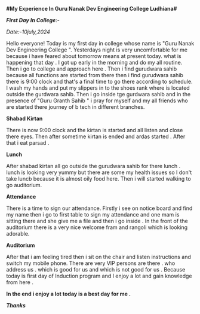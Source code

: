 **#My Experience In Guru Nanak Dev 
Engineering College Ludhiana#**


_**First Day In College**_:-

_Date:-10july,2024_

Hello everyone! Today is my first day in college whose name is "Guru Nanak Dev Engineering College ". Yesterdays night is very uncomfortable for me because i have feared about tomorrow means at present today. what is happening that day . I got up early in the morning and do my all routine. Then i go to college and approach here . Then i find gurudwara sahib because all functions are started from there 
then i find gurudwara sahib there is 9:00 clock and that's a final time to go there according to schedule. I wash my hands and put my slippers in to the shoes rank where is located outside the gurdwara sahib. Then i go inside tge gurdwara sahib and in the presence of "Guru Granth Sahib " i pray for myself and my all friends who are started there journey of b tech in different branches. 


**Shabad Kirtan**

There is now 9:00 clock and the kirtan is started and all listen and close there eyes. Then after sometime kirtan is ended and ardas started . After that i eat parsad . 

**Lunch**

After shabad kirtan all go outside the gurudwara sahib for there lunch . lunch is looking very yummy but there are some my health issues so I don't take luncb because it is almost oily food here. Then i will started walking to go auditorium.

**Attendance**

There is a time to sign our attendance. Firstly i see on notice board and find my name then i go to first table to sign my attendance and one mam is sitting there and she give me a  file and then i go inside . In the front of the auditorium there is a very nice welcome fram and rangoli which is looking adorable.

**Auditorium**

After that i am feeling tired then i sit on the chair and listen instructions and switch my mobile phone. There are very VIP persons are there . who address us . which is good for us and which is not good for us . Because today is first day of Induction program and I enjoy a lot and gain knowledge from here . 


**In the end i enjoy a lot today is a best day for me .**


_**Thanks**_


